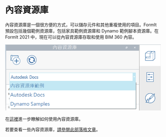 # 內容資源庫

內容資源庫是一個很方便的方式，可以儲存元件和其他重複使用的項目。FormIt 預設包括幾個範例資源庫，包括家具範例資源庫和 Dynamo 範例腳本資源庫。在 FormIt 2021 中，現在可以從內容資源庫存取和使用 BIM 360 內容。

![](../.gitbook/assets/screen-shot-2020-03-30-at-1.39.13-pm.png)

在[這裡](../formit-primer/part-i/import-export-and-content-library.md)進一步瞭解如何使用內容資源庫。

若要查看一些內容資源庫，[請參閱此部落格文章](https://formit.autodesk.com/blog/post/content-library)。



